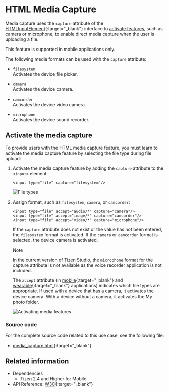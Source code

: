 # HTML Media Capture

Media capture uses the `capture` attribute of the [HTMLInputElement](https://www.w3.org/TR/html-media-capture/){:target="_blank"} interface to [activate features](#activating-the-media-capture), such as camera or microphone, to enable direct media capture when the user is uploading a file.

This feature is supported in mobile applications only.

The following media formats can be used with the `capture` attribute:

- `filesystem`  
 Activates the device file picker.

- `camera`  
 Activates the device camera.

- `camcorder`  
 Activates the device video camera.

- `microphone`  
Activates the device sound recorder.

## Activate the media capture

To provide users with the HTML media capture feature, you must learn to activate the media capture feature by selecting the file type during file upload:

1. Activate the media capture feature by adding the `capture` attribute to the `<input>` element:

   ```
   <input type="file" capture="filesystem"/>
   ```

   ![File types](./media/media_capture_file_types.png)

2. Assign format, such as `filesystem`, `camera`, or `camcorder`:

   ```
   <input type="file" accept="audio/*" capture="camera"/>
   <input type="file" accept="image/*" capture="camcorder"/>
   <input type="file" accept="video/*" capture="microphone"/>
   ```

    If the `capture` attribute does not exist or the value has not been entered, the `filesystem` format is activated. If the `camera` or `camcorder` format is selected, the device camera is activated.

    > [!NOTE]
    > In the current version of Tizen Studio, the `microphone` format for the capture attribute is not available as the voice recorder application is not included.

   The `accept` attribute (in [mobile](http://www.w3.org/TR/2014/REC-html5-20141028/forms.html#attr-input-accept){:target="_blank"} and [wearable](https://www.w3.org/TR/2014/CR-html5-20140429/forms.html#attr-input-accept){:target="_blank"} applications) indicates which file types are appropriate. If used with a device that has a camera, it activates the device camera. With a device without a camera, it activates the My photo folder.

   ![Activating media features](./media/media_capture_activating_features.png)

### Source code

For the complete source code related to this use case, see the following file:

- [media_capture.html](http://download.tizen.org/misc/examples/w3c_html5/media/html_media_capture){:target="_blank"}

## Related information
* Dependencies
  - Tizen 2.4 and Higher for Mobile
* API Reference: [W3C](https://www.w3.org/TR/html-media-capture/){:target="_blank"}
